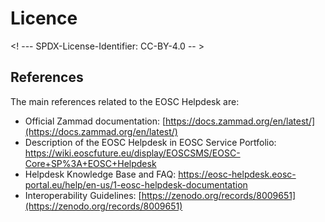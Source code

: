 # Licence

<! --- SPDX-License-Identifier: CC-BY-4.0  -- >

## References

The main references related to the EOSC Helpdesk are: 

- Official Zammad documentation: [https://docs.zammad.org/en/latest/](https://docs.zammad.org/en/latest/)
- Description of the EOSC Helpdesk in EOSC Service Portfolio: https://wiki.eoscfuture.eu/display/EOSCSMS/EOSC-Core+SP%3A+EOSC+Helpdesk
- Helpdesk Knowledge Base and FAQ: https://eosc-helpdesk.eosc-portal.eu/help/en-us/1-eosc-helpdesk-documentation
- Interoperability Guidelines: [https://zenodo.org/records/8009651](https://zenodo.org/records/8009651)
